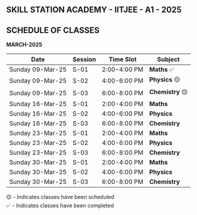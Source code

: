 ## SKILL STATION ACADEMY - IITJEE - A1 - 2025

## SCHEDULE OF CLASSES 

**MARCH-2025**

| Date       | Session  | Time Slot      | Subject             |
|------------|---------|---------------|---------------------|
| Sunday 09-Mar-25  | S-01    | 2:00-4:00 PM  | **Maths** ✅   |
| Sunday 09-Mar-25  | S-02    | 4:00-6:00 PM  | **Physics** 🟡   |
| Sunday 09-Mar-25  | S-03    | 6:00-8:00 PM  | **Chemistry** 🟡   |
| Sunday 16-Mar-25  | S-01    | 2:00-4:00 PM  | **Maths**   |
| Sunday 16-Mar-25  | S-02    | 4:00-6:00 PM  | **Physics**    |
| Sunday 16-Mar-25  | S-03    | 6:00-8:00 PM  | **Chemistry**    |
| Sunday 23-Mar-25  | S-01    | 2:00-4:00 PM  | **Maths**   |
| Sunday 23-Mar-25  | S-02    | 4:00-6:00 PM  | **Physics**    |
| Sunday 23-Mar-25  | S-03    | 6:00-8:00 PM  | **Chemistry**    |
| Sunday 30-Mar-25  | S-01    | 2:00-4:00 PM  | **Maths**   |
| Sunday 30-Mar-25  | S-02    | 4:00-6:00 PM  | **Physics**    |
| Sunday 30-Mar-25  | S-03    | 6:00-8:00 PM  | **Chemistry**    |

🟡 - Indicates classes have been scheduled\
✅ - Indicates classes have been completed
  

